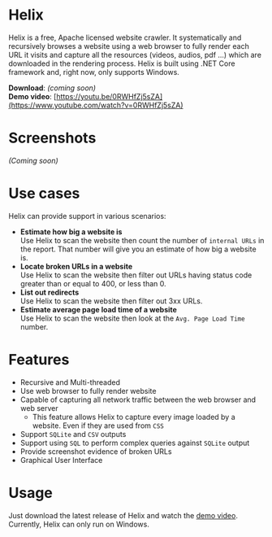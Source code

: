 # Helix

Helix is a free, Apache licensed website crawler. It systematically and recursively browses a website using a web browser to fully render each URL it visits and capture all the resources (videos, audios, pdf ...) which are downloaded in the rendering process. Helix is built using .NET Core framework and, right now, only supports Windows.

**Download**: *(coming soon)*  
**Demo video**: [https://youtu.be/0RWHfZj5sZA](https://www.youtube.com/watch?v=0RWHfZj5sZA)

# Screenshots

*(Coming soon)*

# Use cases

Helix can provide support in various scenarios:

 - **Estimate how big a website is**  
Use Helix to scan the website then count the number of `internal URLs` in the report. That number will give you an estimate of how big a website is.
 - **Locate broken URLs in a website**  
Use Helix to scan the website then filter out URLs having status code greater than or equal to 400, or less than 0.
 - **List out redirects**  
Use Helix to scan the website then filter out 3xx URLs.
 - **Estimate average page load time of a website**  
Use Helix to scan the website then look at the `Avg. Page Load Time` number.

# Features

 - Recursive and Multi-threaded
 - Use web browser to fully render website
 - Capable of capturing all network traffic between the web browser and web server
	 - This feature allows Helix to capture every image loaded by a website. Even if they are used from `CSS`
 - Support `SQLite` and `CSV` outputs
 - Support using `SQL` to perform complex queries against `SQLite` output
 - Provide screenshot evidence of broken URLs
 - Graphical User Interface

# Usage

Just download the latest release of Helix and watch the [demo video](https://youtu.be/0RWHfZj5sZA). Currently, Helix can only run on Windows.
